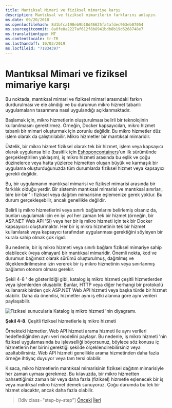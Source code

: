 ```yaml
---
title: Mantıksal Mimari ve fiziksel mimariye karşı
description: Mantıksal ve fiziksel mimarilerin farklarını anlayın.
ms.date: 09/20/2018
ms.openlocfilehash: 8d1bfca190eb9b18d46625fa4afdec963eb07054
ms.sourcegitcommit: 8a0fe8a2227af612f8b8941bdb8b19d6268748e7
ms.translationtype: MT
ms.contentlocale: tr-TR
ms.lasthandoff: 10/03/2019
ms.locfileid: "71834397"
---
```

# <a name="logical-architecture-versus-physical-architecture"></a>Mantıksal Mimari ve fiziksel mimariye karşı

Bu noktada, mantıksal mimari ve fiziksel mimari arasındaki farkın durdurulması ve ele alındığı ve bu durumun mikro hizmet tabanlı uygulamaların tasarımına nasıl uygulandığı açıklanmaktadır.

Başlamak için, mikro hizmetlerin oluşturulması belirli bir teknolojinin kullanılmasını gerektirmez. Örneğin, Docker kapsayıcıları, mikro hizmet tabanlı bir mimari oluşturmak için zorunlu değildir. Bu mikro hizmetler düz işlem olarak da çalıştırılabilir. Mikro hizmetler bir mantıksal mimaridir.

Üstelik, bir mikro hizmet fiziksel olarak tek bir hizmet, işlem veya kapsayıcı olarak uygulansa bile (basitlik için [Eshoponcontainers](https://aka.ms/MicroservicesArchitecture)'un ilk sürümünde gerçekleştirilen yaklaşım), iş mikro hizmeti arasında bu eşlik ve çoğu düzinelerce veya hatta yüzlerce hizmetten oluşan büyük ve karmaşık bir uygulama oluşturduğunuzda tüm durumlarda fiziksel hizmet veya kapsayıcı gerekli değildir.

Bu, bir uygulamanın mantıksal mimarisi ve fiziksel mimarisi arasında bir farklılık olduğu yerdir. Bir sistemin mantıksal mimarisi ve mantıksal sınırları, bire bir-bir ' i fiziksel veya dağıtım mimarisine eşlemenize gerek yoktur. Bu durum gerçekleşebilir, ancak genellikle değildir.

Belirli iş mikro hizmetlerini veya sınırlı bağlamlarını belirlemiş olsanız da, bunları uygulamak için en iyi yol her zaman tek bir hizmet (örneğin, bir ASP.NET Web API 'SI) veya her bir iş mikro hizmeti için tek bir Docker kapsayıcısı oluşturmaktır. Her bir iş mikro hizmetinin tek bir hizmet kullanılarak veya kapsayıcı tarafından uygulanması gerektiğini söyleyen bir kurala sahip olmak çok rigıd.

Bu nedenle, bir iş mikro hizmeti veya sınırlı bağlam fiziksel mimariye sahip olabilecek (veya olmayan) bir mantıksal mimaridir. Önemli nokta, kod ve durumun bağımsız olarak sürümü oluşturulmuş, dağıtılmış ve ölçeklendirilmesine izin vererek bir iş mikro hizmetinin veya sınırlanmış bağlamın otonom olması gerekir.

Şekil 4-8 ' de gösterildiği gibi, katalog iş mikro hizmeti çeşitli hizmetlerden veya işlemlerden oluşabilir. Bunlar, HTTP veya diğer herhangi bir protokolü kullanarak birden çok ASP.NET Web API hizmeti veya başka türde bir hizmet olabilir. Daha da önemlisi, hizmetler aynı iş etki alanına göre aynı verileri paylaşabilir.

![Fiziksel sunucularla Katalog iş mikro hizmeti 'nin diyagramı.](./media/logical-versus-physical-architecture/multiple-physical-services.png)

**Şekil 4-8**. Çeşitli fiziksel hizmetlerle iş mikro hizmeti

Örnekteki hizmetler, Web API hizmeti arama hizmeti ile aynı verileri hedeflediğinden aynı veri modelini paylaşır. Bu nedenle, iş mikro hizmeti 'nin fiziksel uygulamasında bu işlevselliği böyorsunuz, böylece söz konusu iç hizmetlerin her birini gerektiği şekilde ölçeklendirebilirsiniz veya azaltabilirsiniz. Web API hizmeti genellikle arama hizmetinden daha fazla örneğe ihtiyaç duyuyor veya tam tersi olabilir.

Kısaca, mikro hizmetlerin mantıksal mimarisinin fiziksel dağıtım mimarisiyle her zaman uyması gerekmez. Bu kılavuzda, bir mikro hizmetten bahsettiğimiz zaman bir veya daha fazla (fiziksel) hizmetle eşlenecek bir iş veya mantıksal mikro hizmet demek sunuyoruz. Çoğu durumda bu tek bir hizmet olacaktır, ancak daha fazla olabilir.

>[!div class="step-by-step"]
>[Önceki](data-sovereignty-per-microservice.md)
>[İleri](distributed-data-management.md)
